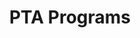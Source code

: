 ---
title: PTA Programs
summary: Abingdon PTA Programs
headless: true
weight: 20
bookCollapseSection: true
---